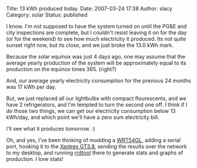 Title: 13 kWh produced today.
Date: 2007-03-24 17:38
Author: slacy
Category: solar
Status: published

I know. I'm not supposed to have the system turned on until the PG&E and
city inspections are complete, but I couldn't resist leaving it on for
the day (or for the weekend) to see how much electricity it produced.
Its not quite sunset right now, but its close, and we just broke the
13.0 kWh mark.

Because the solar equinox was just 4 days ago, one may assume that the
average yearly production of the system will be approximately equal to
its production on the equinox times 365. (right?)

And, our average yearly electricity consumption for the previous 24
months was 17 kWh per day.

But, we just replaced all our lightbulbs with compact flourescents, and
we have 2 refrigerators, and I'm tempted to turn the second one off. I
think if I do those two things, we can get our electricity consumption
below 13 kWh/day, and which point we'll have a zero sum electricity
bill.

I'll see what it produces tomorrow. :)

Oh, and yes, I've been thinking of modding a
[WRT54GL](http://en.wikipedia.org/wiki/Wrt54gl), adding a serial port,
hooking it to the [Xantrex
GT3.8](http://www.xantrex.com/web/id/172/p/1/pt/23/product.asp), sending
the results over the network to my desktop, and running
[rrdtool](http://oss.oetiker.ch/rrdtool/) there to generate stats and
graphs of production. I love stats!
